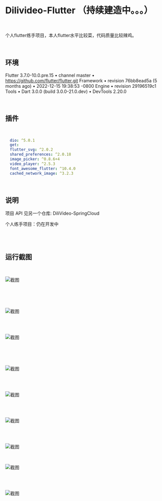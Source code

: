 # Dilivideo-Flutter （持续建造中。。。）

<br/>

个人flutter练手项目，本人flutter水平比较菜，代码质量比较辣鸡。

<br/>

## 环境

Flutter 3.7.0-10.0.pre.15 • channel master • https://github.com/flutter/flutter.git
Framework • revision 76bb8ead5a (5 months ago) • 2022-12-15 19:38:53 -0800
Engine • revision 29196519c1
Tools • Dart 3.0.0 (build 3.0.0-21.0.dev) • DevTools 2.20.0

<br/>

## 插件

<br/>

```yaml
  dio: ^5.0.1
  get:
  flutter_svg: ^2.0.2
  shared_preferences: ^2.0.18
  image_picker: ^0.8.6+4
  video_player: ^2.5.3
  font_awesome_flutter: ^10.4.0
  cached_network_image: ^3.2.3
```

<br/>

## 说明

项目 API 见另一个仓库: DiliVideo-SpringCloud

个人练手项目：仍在开发中

<br/>

<br/>

## 运行截图

<br/>

![截图](imgs/e24bd351eab49e43c5897282b5c8e395.png)

<br/>

<br/>

<br/>

![截图](imgs/4959862ab70b8cd0356e7d82c0371c78.png)

<br/>

<br/>

![截图](imgs/f003e30063e371c1790608a342265b7d.png)

<br/>

<br/>

<br/>

![截图](imgs/26bfc66ec4bef07967eb45d8c5cc2bf7.png)

<br/>

<br/>

![截图](imgs/7925d74fb835ab1a5a0404233e8f1a2c.png)

<br/>

<br/>

![截图](imgs/85e0affe31b8e5da0c6424b724b75e3d.png)

<br/>

<br/>

![截图](imgs/36c464ae3b8bf73b41677d4adf23a07c.png)

<br/>

![截图](imgs/e907eb7350d8eeaf0e52f050cd08d61f.png)

<br/>

<br/>

![截图](imgs/8be591b59ec24ff7f7a4496bbfaec5a1.png)
